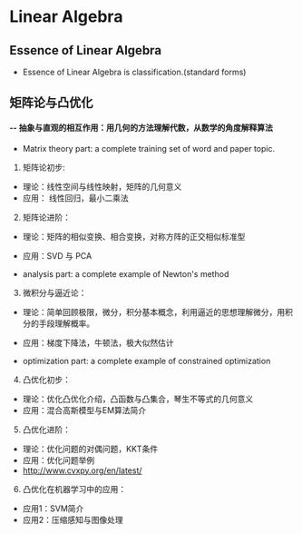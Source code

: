 # Linear Algebra

## Essence of Linear Algebra
* Essence of Linear Algebra is classification.(standard forms)

## 矩阵论与凸优化
#### -- 抽象与直观的相互作用：用几何的方法理解代数，从数学的角度解释算法

* Matrix theory part: a complete training set of word and paper topic.

1. 矩阵论初步:  
 * 理论：线性空间与线性映射，矩阵的几何意义
 * 应用： 线性回归，最小二乘法

2. 矩阵论进阶：
 * 理论：矩阵的相似变换、相合变换，对称方阵的正交相似标准型
 * 应用：SVD 与 PCA

* analysis part: a complete example of Newton's method

3. 微积分与逼近论：
 * 理论：简单回顾极限，微分，积分基本概念，利用逼近的思想理解微分，用积分的手段理解概率。
 * 应用：梯度下降法，牛顿法，极大似然估计

* optimization part: a complete example of constrained optimization

4. 凸优化初步：
 * 理论：优化凸优化介绍，凸函数与凸集合，琴生不等式的几何意义
 * 应用：混合高斯模型与EM算法简介

5. 凸优化进阶：
 * 理论：优化问题的对偶问题，KKT条件
 * 应用：优化问题举例
 * http://www.cvxpy.org/en/latest/

6. 凸优化在机器学习中的应用：
 * 应用1：SVM简介
 * 应用2：压缩感知与图像处理
